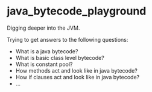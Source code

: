 # java_bytecode_playground

Digging deeper into the JVM.

Trying to get answers to the following questions:
* What is a java bytecode?
* What is basic class level bytecode?
* What is constant pool?
* How methods act and look like in java bytecode?
* How if clauses act and look like in java bytecode?
* ...
